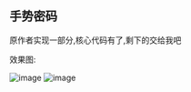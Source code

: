 ## 手势密码

原作者实现一部分,核心代码有了,剩下的交给我吧

效果图:

![image](https://github.com/majunm/ShoushiMima/tree/master/images/gesture_password_1.gif)
![image](https://github.com/majunm/ShoushiMima/raw/master/images/gesture_password_2.gif)

